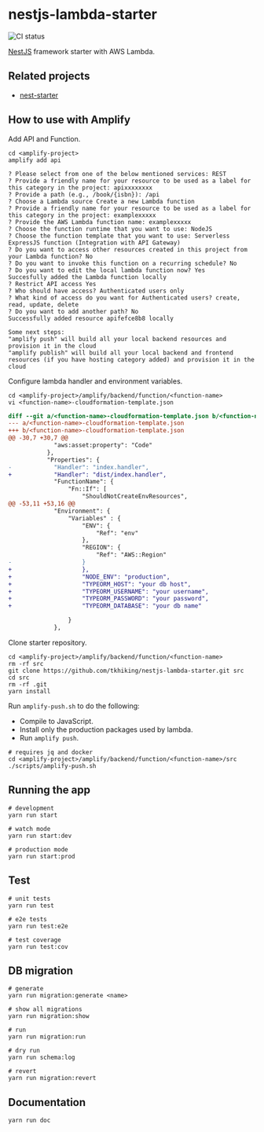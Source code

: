 # nestjs-lambda-starter

![CI status](https://github.com/tkhiking/nestjs-lambda-starter/workflows/ci/badge.svg)

[NestJS](https://github.com/nestjs/nest) framework starter with AWS Lambda.

## Related projects

- [nest-starter](https://github.com/tkhiking/nestjs-starter)

## How to use with Amplify

Add API and Function.

```shell
cd <amplify-project>
amplify add api
```

```text
? Please select from one of the below mentioned services: REST
? Provide a friendly name for your resource to be used as a label for this category in the project: apixxxxxxxx
? Provide a path (e.g., /book/{isbn}): /api
? Choose a Lambda source Create a new Lambda function
? Provide a friendly name for your resource to be used as a label for this category in the project: examplexxxxx
? Provide the AWS Lambda function name: examplexxxxx
? Choose the function runtime that you want to use: NodeJS
? Choose the function template that you want to use: Serverless ExpressJS function (Integration with API Gateway)
? Do you want to access other resources created in this project from your Lambda function? No
? Do you want to invoke this function on a recurring schedule? No
? Do you want to edit the local lambda function now? Yes
Succesfully added the Lambda function locally
? Restrict API access Yes
? Who should have access? Authenticated users only
? What kind of access do you want for Authenticated users? create, read, update, delete
? Do you want to add another path? No
Successfully added resource apifefce8b8 locally

Some next steps:
"amplify push" will build all your local backend resources and provision it in the cloud
"amplify publish" will build all your local backend and frontend resources (if you have hosting category added) and provision it in the cloud
```

Configure lambda handler and environment variables.

```shell
cd <amplify-project>/amplify/backend/function/<function-name>
vi <function-name>-cloudformation-template.json
```

```diff
diff --git a/<function-name>-cloudformation-template.json b/<function-name>-cloudformation-template.json
--- a/<function-name>-cloudformation-template.json
+++ b/<function-name>-cloudformation-template.json
@@ -30,7 +30,7 @@
             "aws:asset:property": "Code"
           },
           "Properties": {
-            "Handler": "index.handler",
+            "Handler": "dist/index.handler",
             "FunctionName": {
                 "Fn::If": [
                     "ShouldNotCreateEnvResources",
@@ -53,11 +53,16 @@
             "Environment": {
                 "Variables" : {
                     "ENV": {
                         "Ref": "env"
                     },
                     "REGION": { 
                         "Ref": "AWS::Region"
-                    }
+                    },
+                    "NODE_ENV": "production",
+                    "TYPEORM_HOST": "your db host",
+                    "TYPEORM_USERNAME": "your username",
+                    "TYPEORM_PASSWORD": "your password",
+                    "TYPEORM_DATABASE": "your db name"

                 }
             },
```

Clone starter repository.

```shell
cd <amplify-project>/amplify/backend/function/<function-name>
rm -rf src
git clone https://github.com/tkhiking/nestjs-lambda-starter.git src
cd src
rm -rf .git
yarn install
```

Run `amplify-push.sh` to do the following:

- Compile to JavaScript.
- Install only the production packages used by lambda.
- Run `amplify push`.

```shell
# requires jq and docker
cd <amplify-project>/amplify/backend/function/<function-name>/src
./scripts/amplify-push.sh
```

## Running the app

```shell
# development
yarn run start

# watch mode
yarn run start:dev

# production mode
yarn run start:prod
```

## Test

```shell
# unit tests
yarn run test

# e2e tests
yarn run test:e2e

# test coverage
yarn run test:cov
```

## DB migration

```shell
# generate
yarn run migration:generate <name>

# show all migrations
yarn run migration:show

# run
yarn run migration:run

# dry run
yarn run schema:log

# revert
yarn run migration:revert
```

## Documentation

```shell
yarn run doc
```
